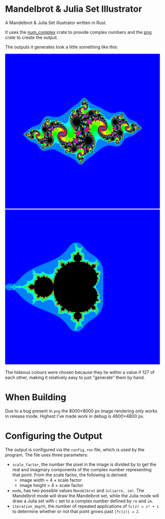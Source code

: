 # Mandelbrot & Julia Set Illustrator

A Mandelbrot & Julia Set illustrator written in Rust.

It uses the [num_complex](https://github.com/rust-num/num-complex) crate to provide complex numbers and the [png](https://github.com/image-rs/image-png) crate to create the output.

The outputs it generates look a little something like this:

![Julia Example](https://raw.githubusercontent.com/ElectricCoffee/mandelbrot/master/julia_-0.8%2B0.156i_8000x8000.png)
![Mandelbrot Example](https://raw.githubusercontent.com/ElectricCoffee/mandelbrot/master/mandelbrot_8000x8000.png)

The hideous colours were chosen because they lie within a value if 127 of each other, making it relatively easy to just "generate" them by hand.

# When Building

Due to a bug present in `png` the 8000×8000 px image rendering only works in release mode.
Highest I've made work in debug is 4800×4800 px.

# Configuring the Output
The output is configured via the `config.ron` file, which is used by the program.
The file uses three parameters:
* `scale_factor`, the number the pixel in the image is divided by to get the real and imaginary components of the complex number representing that point.
From the scale factor, the following is derived:
    - image width = 4 × scale factor
    - image height = 4 × scale factor
* `mode`, has two possible values `Mandelbrot` and `Julia(re, im)`. The Mandelbrot mode will draw the Mandelbrot set, while the Julia mode will draw a Julia set with `c` set to a complex number defined by `re` and `im`.
* `iteration_depth`, the number of repeated applications of `fc(z) = z² + c` to determine whether or not that point grows past `|fc(z)| = 2`.
